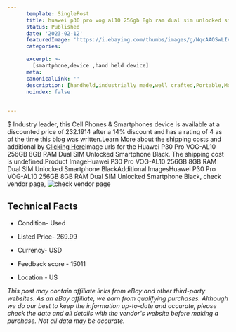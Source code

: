 ```yaml
---
      template: SinglePost
      title: huawei p30 pro vog al10 256gb 8gb ram dual sim unlocked smartphone black
      status: Published
      date: '2023-02-12'
      featuredImage: 'https://i.ebayimg.com/thumbs/images/g/NqcAAOSwLIVj5U1Y/s-l225.jpg'
      categories: 

      excerpt: >-
        [smartphone,device ,hand held device]
      meta:
      canonicalLink: ''
      description: [handheld,industrially made,well crafted,Portable,Mobile,Compact,Convenient,Lightweight,Maneuverable,Man-portable,Miniature,Carriable,Hand-held,Light,Holdable,Transportable,Mobile device,Pocket-sized,On-the-go,Wireless,Cordless,Compact size,Convenient size, smartphone,device ,hand held device]
      noindex: false

        
---
```

$
    Industry leader, this Cell Phones & Smartphones device is available at a discounted price of 232.1914 after a 14% discount and has a rating of 4 as of the time this blog was written.Learn More about the shipping costs and additional by [Clicking Here](https://www.ebay.com/itm/175607029553?hash=item28e2fe9f31%3Ag%3ANqcAAOSwLIVj5U1Y&mkevt=1&mkcid=1&mkrid=711-53200-19255-0&campid=%253CePNCampaignId%253E&customid=%253CreferenceId%253E&toolid=10049)image urls for the Huawei P30 Pro VOG-AL10 256GB 8GB RAM Dual SIM Unlocked Smartphone Black. The shipping cost is undefined.Product ImageHuawei P30 Pro VOG-AL10 256GB 8GB RAM Dual SIM Unlocked Smartphone BlackAdditional ImagesHuawei P30 Pro VOG-AL10 256GB 8GB RAM Dual SIM Unlocked Smartphone Black, check vendor page, ![check vendor page](https://origin-galleryplus.ebayimg.com/ws/web/175607029553_2_0_1/225x225.jpg,https://origin-galleryplus.ebayimg.com/ws/web/175607029553_3_0_1/225x225.jpg,https://origin-galleryplus.ebayimg.com/ws/web/175607029553_4_0_1/225x225.jpg,https://origin-galleryplus.ebayimg.com/ws/web/175607029553_5_0_1/225x225.jpg,https://origin-galleryplus.ebayimg.com/ws/web/175607029553_6_0_1/225x225.jpg,https://origin-galleryplus.ebayimg.com/ws/web/175607029553_7_0_1/225x225.jpg,https://origin-galleryplus.ebayimg.com/ws/web/175607029553_8_0_1/225x225.jpg)
    
    

 ## Technical Facts 



     
      

 - Condition- Used 


      

 - Listed Price- 269.99 


      

 - Currency- USD 


      

 - Feedback score - 15011 


      

 - Location - US 


      
      

 *_This post may contain affiliate links from eBay and other third-party websites. As an eBay affiliate, we earn from qualifying purchases. Although we do our best to keep the information up-to-date and accurate, please check the date and all details with the vendor's website before making a purchase. Not all data may be accurate._*



    
    
    
    
    